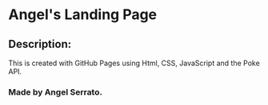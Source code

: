 # Angel's Landing Page

## Description:

This is created with GitHub Pages using Html, CSS, JavaScript and the Poke API.

### Made by Angel Serrato.